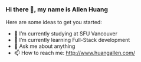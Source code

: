 ### Hi there 👋, my name is Allen Huang

Here are some ideas to get you started:

- 🏫 I’m currently studying at SFU Vancouver
- 🌱 I’m currently learning Full-Stack development
- 💬 Ask me about anything
- 📫 How to reach me: http://www.huangallen.com/

<!--
**OkeyDokeyYooo/OkeyDokeyYooo** is a ✨ _special_ ✨ repository because its `README.md` (this file) appears on your GitHub profile.
-->
